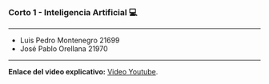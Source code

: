 ### Corto 1 - Inteligencia Artificial  :computer:
***
- Luis Pedro Montenegro 21699
- José Pablo Orellana 21970
***
**Enlace del video explicativo:** [Video Youtube](https://youtu.be/8ypXqOlmb-A). 
